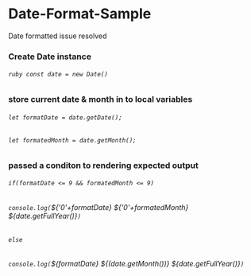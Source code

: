 # Date-Format-Sample
Date formatted issue resolved 

### Create Date instance

###### ```ruby const date = new Date()```

### store current date & month in to local variables

###### `let formatDate = date.getDate();`
###### `let formatedMonth = date.getMonth();`

###  passed a conditon to rendering expected output

###### `if(formatDate <= 9 && formatedMonth <= 9)`
###### `console.log(`${'0'+formatDate} ${'0'+formatedMonth} ${date.getFullYear()}`)`
###### `else`
###### `console.log(`${formatDate} ${(date.getMonth())} ${date.getFullYear()}`)`
